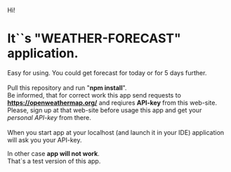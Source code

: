 Hi!

<h1> It``s "WEATHER-FORECAST" application.</h1>

Easy for using.
You could get forecast for today or for 5 days further.
<br><br>
Pull this repository and run "**npm install**".<br>
Be informed, that for correct work this app send requests to **https://openweathermap.org/** and reqiures **API-key** from this web-site.<br>
Please, sign up at that web-site before usage this app and get your *personal API-key* from there.
<br><br>
When you start app at your localhost (and launch it in your IDE) application will ask you your API-key.

In other case **app will not work**.
<br>
That`s a test version of this app.
